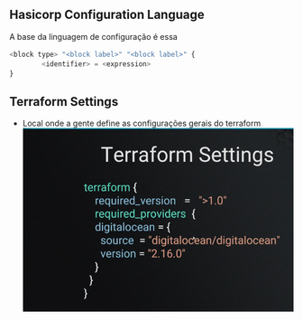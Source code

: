 ## Hasicorp Configuration Language

A base da linguagem de configuração é essa 

```terraform
<block type> "<block label>" "<block label>" {
		<identifier> = <expression>
}
```



## Terraform Settings

- Local onde a gente define as configurações gerais do terraform
![](assets/Pasted%20image%2020240913144959.png)